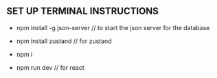 ## SET UP TERMINAL INSTRUCTIONS

- npm install -g json-server // to start the json server for the database

- npm install zustand // for zustand

- npm i
- npm run dev // for react
